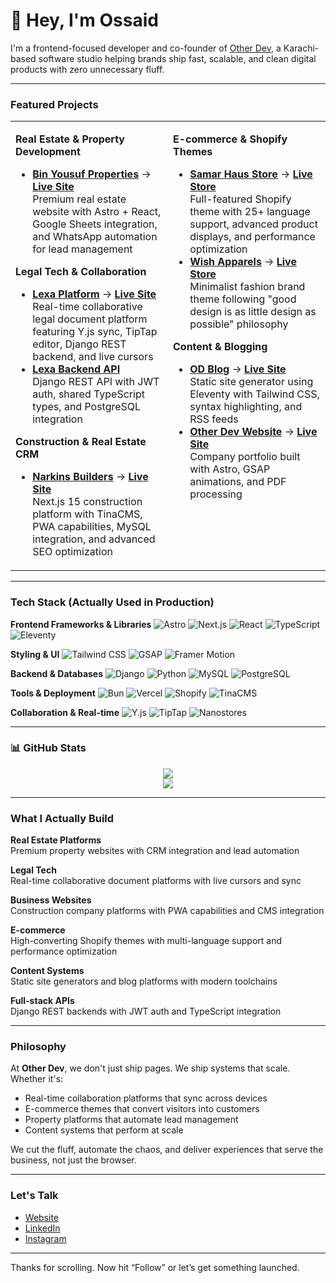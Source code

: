 # 👋 Hey, I'm Ossaid

I'm a frontend-focused developer and co-founder of [Other Dev](https://www.otherdev.com), a Karachi-based software studio helping brands ship fast, scalable, and clean digital products with zero unnecessary fluff.

---

### Featured Projects

<table>
<tr>
<td width="50%" valign="top">

**Real Estate & Property Development**
- **[Bin Yousuf Properties](https://github.com/imossaidqadri/Bin_yousuf)** → **[Live Site](https://www.binyousufgroup.com)**  
  Premium real estate website with Astro + React, Google Sheets integration, and WhatsApp automation for lead management

**Legal Tech & Collaboration**
- **[Lexa Platform](https://github.com/imossaidqadri/lexa-history-reset)** → **[Live Site](https://lexa.lawyer.com)**  
  Real-time collaborative legal document platform featuring Y.js sync, TipTap editor, Django REST backend, and live cursors
- **[Lexa Backend API](https://github.com/imossaidqadri/lexa-backend)**  
  Django REST API with JWT auth, shared TypeScript types, and PostgreSQL integration

**Construction & Real Estate CRM**
- **[Narkins Builders](https://github.com/imossaidqadri/narkins-builders)** → **[Live Site](https://narkinsbuilders.com)**  
  Next.js 15 construction platform with TinaCMS, PWA capabilities, MySQL integration, and advanced SEO optimization

</td>
<td width="50%" valign="top">

**E-commerce & Shopify Themes**
- **[Samar Haus Store](https://github.com/imossaidqadri/samarhaus-v2)** → **[Live Store](https://samar-haus.com)**  
  Full-featured Shopify theme with 25+ language support, advanced product displays, and performance optimization
- **[Wish Apparels](https://github.com/imossaidqadri/wish-apparels-winter-24)** → **[Live Store](https://www.wishapparels.com)**  
  Minimalist fashion brand theme following "good design is as little design as possible" philosophy

**Content & Blogging**
- **[OD Blog](https://github.com/imossaidqadri/od-blog-11ty)** → **[Live Site](https://research.otherdev.com)**  
  Static site generator using Eleventy with Tailwind CSS, syntax highlighting, and RSS feeds
- **[Other Dev Website](https://github.com/imossaidqadri/otherdev-web)** → **[Live Site](https://www.otherdev.com)**  
  Company portfolio built with Astro, GSAP animations, and PDF processing

</td>
</tr>
</table>

---

### Tech Stack (Actually Used in Production)

**Frontend Frameworks & Libraries**
![Astro](https://img.shields.io/badge/Astro-FF5D01?style=flat-square&logo=astro&logoColor=fff)
![Next.js](https://img.shields.io/badge/Next.js-000000?style=flat-square&logo=next.js)
![React](https://img.shields.io/badge/React-61DAFB?style=flat-square&logo=react&logoColor=000)
![TypeScript](https://img.shields.io/badge/TypeScript-3178C6?style=flat-square&logo=typescript&logoColor=fff)
![Eleventy](https://img.shields.io/badge/Eleventy-000000?style=flat-square&logo=eleventy&logoColor=fff)

**Styling & UI**
![Tailwind CSS](https://img.shields.io/badge/Tailwind-38B2AC?style=flat-square&logo=tailwind-css&logoColor=fff)
![GSAP](https://img.shields.io/badge/GSAP-88CE02?style=flat-square&logo=greensock&logoColor=fff)
![Framer Motion](https://img.shields.io/badge/Framer_Motion-0055FF?style=flat-square&logo=framer&logoColor=fff)

**Backend & Databases**
![Django](https://img.shields.io/badge/Django-092E20?style=flat-square&logo=django&logoColor=fff)
![Python](https://img.shields.io/badge/Python-3776AB?style=flat-square&logo=python&logoColor=fff)
![MySQL](https://img.shields.io/badge/MySQL-4479A1?style=flat-square&logo=mysql&logoColor=fff)
![PostgreSQL](https://img.shields.io/badge/PostgreSQL-336791?style=flat-square&logo=postgresql&logoColor=fff)

**Tools & Deployment**
![Bun](https://img.shields.io/badge/Bun-000000?style=flat-square&logo=bun&logoColor=fff)
![Vercel](https://img.shields.io/badge/Vercel-000000?style=flat-square&logo=vercel&logoColor=fff)
![Shopify](https://img.shields.io/badge/Shopify-7AB55C?style=flat-square&logo=shopify&logoColor=fff)
![TinaCMS](https://img.shields.io/badge/TinaCMS-EC4815?style=flat-square&logo=tinacms&logoColor=fff)

**Collaboration & Real-time**
![Y.js](https://img.shields.io/badge/Y.js-FF6B6B?style=flat-square)
![TipTap](https://img.shields.io/badge/TipTap-000000?style=flat-square)
![Nanostores](https://img.shields.io/badge/Nanostores-FF4154?style=flat-square)

---

### 📊 GitHub Stats

<p align="center">
  <img src="https://github-readme-stats-eight-theta.vercel.app/api?username=imossaidqadri&show_icons=true&theme=tokyonight&hide_border=true" />
  <br />
  <img src="https://github-readme-stats-eight-theta.vercel.app/api/top-langs/?username=imossaidqadri&layout=compact&theme=tokyonight&hide_border=true" />
</p>

---

### What I Actually Build

**Real Estate Platforms**  
Premium property websites with CRM integration and lead automation

**Legal Tech**  
Real-time collaborative document platforms with live cursors and sync

**Business Websites**  
Construction company platforms with PWA capabilities and CMS integration

**E-commerce**  
High-converting Shopify themes with multi-language support and performance optimization

**Content Systems**  
Static site generators and blog platforms with modern toolchains

**Full-stack APIs**  
Django REST backends with JWT auth and TypeScript integration

---

### Philosophy

At **Other Dev**, we don't just ship pages. We ship systems that scale. Whether it's:

- Real-time collaboration platforms that sync across devices  
- E-commerce themes that convert visitors into customers  
- Property platforms that automate lead management  
- Content systems that perform at scale  

We cut the fluff, automate the chaos, and deliver experiences that serve the business, not just the browser.

---

### Let's Talk

- [Website](https://www.otherdev.com)  
- [LinkedIn](https://www.linkedin.com/in/imossaidqadri)  
- [Instagram](https://www.instagram.com/ossaidqadri)  

---

Thanks for scrolling. Now hit “Follow” or let’s get something launched.

